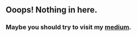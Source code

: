 ## Ooops! Nothing in here.

### Maybe you should try to visit my [medium](https://eliton.medium.com/).



<div class="tenor-gif-embed" data-postid="8344269" data-share-method="host" data-aspect-ratio="1.33333" data-width="100%"><a href="https://tenor.com/view/thats-all-folks-ending-cartoons-looney-toons-gif-8344269"></a></div> <script type="text/javascript" async src="https://tenor.com/embed.js"></script>

